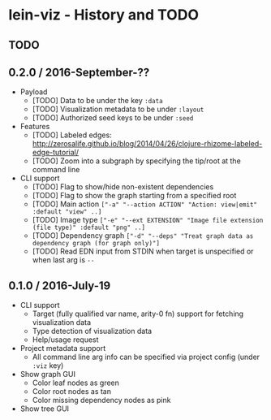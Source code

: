 # lein-viz - History and TODO

## TODO

## 0.2.0 / 2016-September-??

* Payload
  * [TODO] Data to be under the key `:data`
  * [TODO] Visualization metadata to be under `:layout`
  * [TODO] Authorized seed keys to be under `:seed`
* Features
  * [TODO] Labeled edges: http://zerosalife.github.io/blog/2014/04/26/clojure-rhizome-labeled-edge-tutorial/
  * [TODO] Zoom into a subgraph by specifying the tip/root at the command line
* CLI support
  * [TODO] Flag to show/hide non-existent dependencies
  * [TODO] Flag to show the graph starting from a specified root
  * [TODO] Main action `["-a" "--action ACTION" "Action: view|emit" :default "view" ..]`
  * [TODO] Image type `["-e" "--ext EXTENSION" "Image file extension (file type)" :default "png" ..]`
  * [TODO] Dependency graph `["-d" "--deps" "Treat graph data as dependency graph (for graph only)"]`
  * [TODO] Read EDN input from STDIN when target is unspecified or when last arg is `--`


## 0.1.0 / 2016-July-19

* CLI support
  * Target (fully qualified var name, arity-0 fn) support for fetching visualization data
  * Type detection of visualization data
  * Help/usage request
* Project metadata support
  * All command line arg info can be specified via project config (under `:viz` key)
* Show graph GUI
  * Color leaf nodes as green
  * Color root nodes as tan
  * Color missing dependency nodes as pink
* Show tree GUI
